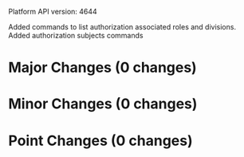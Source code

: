 Platform API version: 4644


Added commands to list authorization associated roles and divisions.
Added authorization subjects commands

# Major Changes (0 changes)


# Minor Changes (0 changes)


# Point Changes (0 changes)
